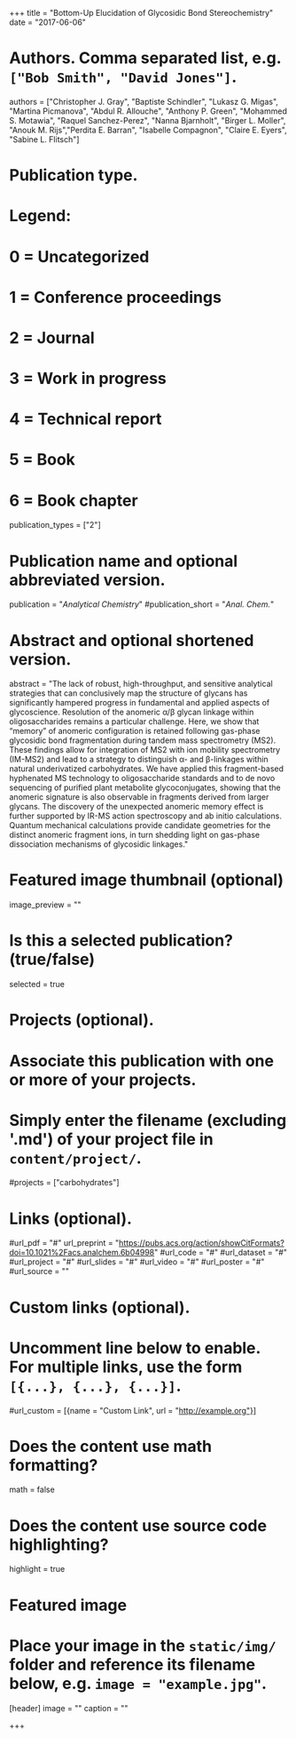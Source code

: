 +++
title = "Bottom-Up Elucidation of Glycosidic Bond Stereochemistry"
date = "2017-06-06"

# Authors. Comma separated list, e.g. `["Bob Smith", "David Jones"]`.
authors = ["Christopher J. Gray", "Baptiste Schindler", "Lukasz G. Migas", "Martina Picmanova", "Abdul R. Allouche", "Anthony P. Green", "Mohammed S. Motawia", "Raquel Sanchez-Perez", "Nanna Bjarnholt", "Birger L. Moller", "Anouk M. Rijs","Perdita E. Barran", "Isabelle Compagnon", "Claire E. Eyers", "Sabine L. Flitsch"]

# Publication type.
# Legend:
# 0 = Uncategorized
# 1 = Conference proceedings
# 2 = Journal
# 3 = Work in progress
# 4 = Technical report
# 5 = Book
# 6 = Book chapter
publication_types = ["2"]

# Publication name and optional abbreviated version.
publication = "*Analytical Chemistry*"
#publication_short = "*Anal. Chem.*"

# Abstract and optional shortened version.
abstract = "The lack of robust, high-throughput, and sensitive analytical strategies that can conclusively map the structure of glycans has significantly hampered progress in fundamental and applied aspects of glycoscience. Resolution of the anomeric α/β glycan linkage within oligosaccharides remains a particular challenge. Here, we show that “memory” of anomeric configuration is retained following gas-phase glycosidic bond fragmentation during tandem mass spectrometry (MS2). These findings allow for integration of MS2 with ion mobility spectrometry (IM-MS2) and lead to a strategy to distinguish α- and β-linkages within natural underivatized carbohydrates. We have applied this fragment-based hyphenated MS technology to oligosaccharide standards and to de novo sequencing of purified plant metabolite glycoconjugates, showing that the anomeric signature is also observable in fragments derived from larger glycans. The discovery of the unexpected anomeric memory effect is further supported by IR-MS action spectroscopy and ab initio calculations. Quantum mechanical calculations provide candidate geometries for the distinct anomeric fragment ions, in turn shedding light on gas-phase dissociation mechanisms of glycosidic linkages."

# Featured image thumbnail (optional)
image_preview = ""

# Is this a selected publication? (true/false)
selected = true

# Projects (optional).
#   Associate this publication with one or more of your projects.
#   Simply enter the filename (excluding '.md') of your project file in `content/project/`.
#projects = ["carbohydrates"]

# Links (optional).
#url_pdf = "#"
url_preprint = "https://pubs.acs.org/action/showCitFormats?doi=10.1021%2Facs.analchem.6b04998"
#url_code = "#"
#url_dataset = "#"
#url_project = "#"
#url_slides = "#"
#url_video = "#"
#url_poster = "#"
#url_source = ""

# Custom links (optional).
#   Uncomment line below to enable. For multiple links, use the form `[{...}, {...}, {...}]`.
#url_custom = [{name = "Custom Link", url = "http://example.org"}]

# Does the content use math formatting?
math = false

# Does the content use source code highlighting?
highlight = true

# Featured image
# Place your image in the `static/img/` folder and reference its filename below, e.g. `image = "example.jpg"`.
[header]
image = ""
caption = ""

+++
